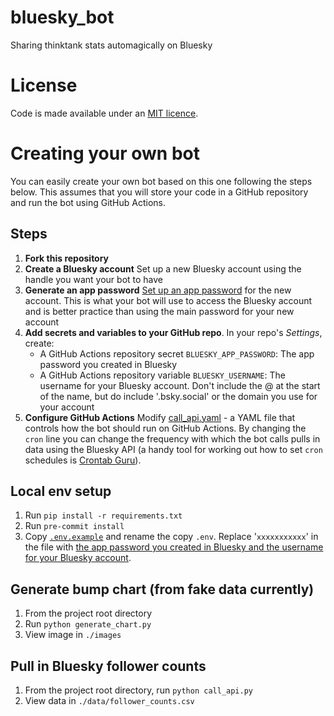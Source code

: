 # bluesky_bot
Sharing thinktank stats automagically on Bluesky

# License
Code is made available under an [MIT licence](LICENSE).

# Creating your own bot
You can easily create your own bot based on this one following the steps below. This assumes that you will store your code in a GitHub repository and run the bot using GitHub Actions.

## Steps
1. **Fork this repository**
1. **Create a Bluesky account** Set up a new Bluesky account using the handle you want your bot to have
1. **Generate an app password** [Set up an app password](https://bsky.app/settings/app-passwords) for the new account. This is what your bot will use to access the Bluesky account and is better practice than using the main password for your new account
1. **Add secrets and variables to your GitHub repo**. In your repo's _Settings_, create:
    - A GitHub Actions repository secret `BLUESKY_APP_PASSWORD`: The app password you created in Bluesky
    - A GitHub Actions repository variable `BLUESKY_USERNAME`: The username for your Bluesky account. Don't include the @ at the start of the name, but do include '.bsky.social' or the domain you use for your account
1. **Configure GitHub Actions** Modify [call_api.yaml](.github\workflows\call_api.yaml) - a YAML file that controls how the bot should run on GitHub Actions. By changing the `cron` line you can change the frequency with which the bot calls pulls in data using the Bluesky API (a handy tool for working out how to set `cron` schedules is [Crontab Guru](https://crontab.guru/)).

## Local env setup
1. Run `pip install -r requirements.txt`
1. Run `pre-commit install`
1. Copy [`.env.example`](.env.example) and rename the copy `.env`. Replace '`xxxxxxxxxxx`' in the file with [the app password you created in Bluesky and the username for your Bluesky account](#steps).

## Generate bump chart (from fake data currently)
1. From the project root directory
2. Run `python generate_chart.py`
3. View image in `./images`

## Pull in Bluesky follower counts
1. From the project root directory, run `python call_api.py`
1. View data in `./data/follower_counts.csv`
